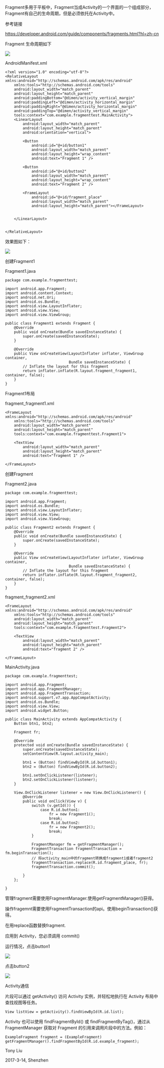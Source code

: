 Fragment多用于平板中，Fragment当成Activity的一个界面的一个组成部分，Fragment有自己的生命周期，但是必须依托在Activity中。

参考链接

https://developer.android.com/guide/components/fragments.html?hl=zh-cn

Fragment 生命周期如下

![](http://images2015.cnblogs.com/blog/745188/201703/745188-20170314153101870-1501058014.jpg)

AndroidManifest.xml

```
<?xml version="1.0" encoding="utf-8"?>
<RelativeLayout xmlns:android="http://schemas.android.com/apk/res/android"
    xmlns:tools="http://schemas.android.com/tools"
    android:layout_width="match_parent"
    android:layout_height="match_parent"
    android:paddingBottom="@dimen/activity_vertical_margin"
    android:paddingLeft="@dimen/activity_horizontal_margin"
    android:paddingRight="@dimen/activity_horizontal_margin"
    android:paddingTop="@dimen/activity_vertical_margin"
    tools:context="com.example.fragmenttest.MainActivity">
    <LinearLayout
        android:layout_width="match_parent"
        android:layout_height="match_parent"
        android:orientation="vertical">

        <Button
            android:id="@+id/button1"
            android:layout_width="match_parent"
            android:layout_height="wrap_content"
            android:text="Fragment 1" />

        <Button
            android:id="@+id/button2"
            android:layout_width="match_parent"
            android:layout_height="wrap_content"
            android:text="Fragment 2" />

        <FrameLayout
            android:id="@+id/fragment_place"
            android:layout_width="match_parent"
            android:layout_height="match_parent"></FrameLayout>


    </LinearLayout>


</RelativeLayout>
```

效果图如下：

![](http://images2015.cnblogs.com/blog/745188/201703/745188-20170314153119901-367836092.png)


创建Fragment1

Fragment1.java

```
package com.example.fragmenttest;

import android.app.Fragment;
import android.content.Context;
import android.net.Uri;
import android.os.Bundle;
import android.view.LayoutInflater;
import android.view.View;
import android.view.ViewGroup;

public class Fragment1 extends Fragment {
    @Override
    public void onCreate(Bundle savedInstanceState) {
        super.onCreate(savedInstanceState);
    }

    @Override
    public View onCreateView(LayoutInflater inflater, ViewGroup container,
                             Bundle savedInstanceState) {
        // Inflate the layout for this fragment
        return inflater.inflate(R.layout.fragment_fragment1, container, false);
    }
}
```


Fragment1布局

fragment_fragment1.xml

```
<FrameLayout xmlns:android="http://schemas.android.com/apk/res/android"
    xmlns:tools="http://schemas.android.com/tools"
    android:layout_width="match_parent"
    android:layout_height="match_parent"
    tools:context="com.example.fragmenttest.Fragment1">

    <TextView
        android:layout_width="match_parent"
        android:layout_height="match_parent"
        android:text="fragment 1" />

</FrameLayout>
```


创建Fragment

Fragment2.java

```
package com.example.fragmenttest;

import android.app.Fragment;
import android.os.Bundle;
import android.view.LayoutInflater;
import android.view.View;
import android.view.ViewGroup;

public class Fragment2 extends Fragment {
    @Override
    public void onCreate(Bundle savedInstanceState) {
        super.onCreate(savedInstanceState);
    }

    @Override
    public View onCreateView(LayoutInflater inflater, ViewGroup container,
                             Bundle savedInstanceState) {
        // Inflate the layout for this fragment
        return inflater.inflate(R.layout.fragment_fragment2, container, false);
    }
}
```

fragment_fragment2.xml

```
<FrameLayout xmlns:android="http://schemas.android.com/apk/res/android"
    xmlns:tools="http://schemas.android.com/tools"
    android:layout_width="match_parent"
    android:layout_height="match_parent"
    tools:context="com.example.fragmenttest.Fragment2">

    <TextView
        android:layout_width="match_parent"
        android:layout_height="match_parent"
        android:text="fragment 2" />

</FrameLayout>
```


MainActivity.java

```
package com.example.fragmenttest;

import android.app.Fragment;
import android.app.FragmentManager;
import android.app.FragmentTransaction;
import android.support.v7.app.AppCompatActivity;
import android.os.Bundle;
import android.view.View;
import android.widget.Button;

public class MainActivity extends AppCompatActivity {
    Button btn1, btn2;

    Fragment fr;

    @Override
    protected void onCreate(Bundle savedInstanceState) {
        super.onCreate(savedInstanceState);
        setContentView(R.layout.activity_main);

        btn1 = (Button) findViewById(R.id.button1);
        btn2 = (Button) findViewById(R.id.button2);

        btn1.setOnClickListener(listener);
        btn2.setOnClickListener(listener);
    }

    View.OnClickListener listener = new View.OnClickListener() {
        @Override
        public void onClick(View v) {
            switch (v.getId()) {
                case R.id.button1:
                    fr = new Fragment1();
                    break;
                case R.id.button2:
                    fr = new Fragment2();
                    break;
            }

            FragmentManager fm = getFragmentManager();
            FragmentTransaction fragmentTransaction = fm.beginTransaction();
			// 将activity_main中的fragment转换成fragment1或者fragment2
            fragmentTransaction.replace(R.id.fragment_place, fr);
            fragmentTransaction.commit();

        }
    };

}
```

管理fragment需要使用FragmentManager.使用getFragmentManager()获得。

操作fragemnt需要使用FragmentTransaction的api。使用beginTransaction()获得。

在用replace函数替换fragment.

应用到 Activity，您必须调用 commit()

运行情况，点击button1

![](http://images2015.cnblogs.com/blog/745188/201703/745188-20170314153202838-1293377733.png)


点击button2

![](http://images2015.cnblogs.com/blog/745188/201703/745188-20170314153212338-1789779808.png)


Activity通信

片段可以通过 getActivity() 访问 Activity 实例，并轻松地执行在 Activity 布局中查找视图等任务。

`View listView = getActivity().findViewById(R.id.list);`

 Activity 也可以使用 findFragmentById() 或 findFragmentByTag()，通过从 FragmentManager 获取对 Fragment 的引用来调用片段中的方法。例如：
 
`ExampleFragment fragment = (ExampleFragment) getFragmentManager().findFragmentById(R.id.example_fragment);`

Tony Liu 

2017-3-14, Shenzhen